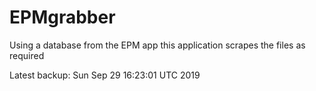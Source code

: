 # EPMgrabber
Using a database from the EPM app this application scrapes the files as required


Latest backup: Sun Sep 29 16:23:01 UTC 2019

